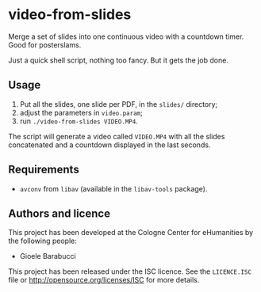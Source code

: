 video-from-slides
=================

Merge a set of slides into one continuous video with a countdown timer.
Good for posterslams.

Just a quick shell script, nothing too fancy. But it gets the job done.


Usage
-----

1. Put all the slides, one slide per PDF, in the `slides/` directory;
2. adjust the parameters in `video.param`;
3. run `./video-from-slides VIDEO.MP4`.

The script will generate a video called `VIDEO.MP4` with all the slides
concatenated and a countdown displayed in the last seconds.


Requirements
------------

* `avconv` from `libav` (available in the `libav-tools` package).


Authors and licence
-------------------

This project has been developed at the Cologne Center for eHumanities
by the following people:

* Gioele Barabucci

This project has been released under the ISC licence. See the `LICENCE.ISC`
file or <http://opensource.org/licenses/ISC> for more details.
